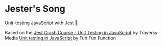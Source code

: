 # Jester's Song
Unit-testing JavaScript with Jest 🍭 

Based on the [Jest Crash Course - Unit Testing in JavaScript](https://youtu.be/7r4xVDI2vho) by Traversy Media
[Unit testing in JavaScript](https://www.youtube.com/watch?v=Eu35xM76kKY&list=PL0zVEGEvSaeF_zoW9o66wa_UCNE3a7BEr) by Fun Fun Function
